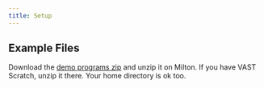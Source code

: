 ```yaml
---
title: Setup
---
```


## Example Files

<!--
FIXME: place any data you want learners to use in `episodes/data` and then use
       a relative link ( [data zip file](data/lesson-data.zip) ) to provide a
       link to it, replacing the example.com link.
-->
Download the [demo programs zip](data/example-programs.zip) and unzip it on Milton. 
If you have VAST Scratch, unzip it there. Your home directory is ok too.
